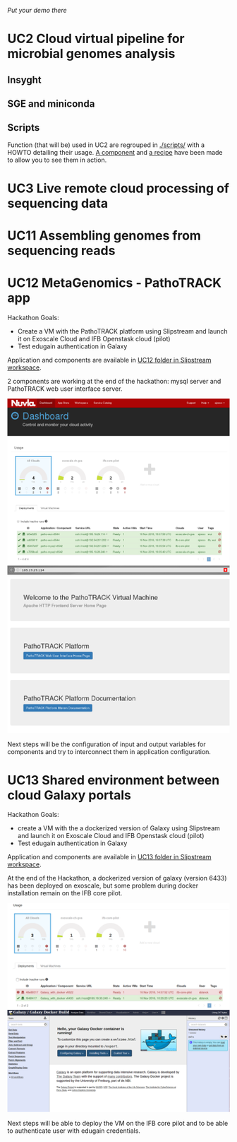*Put your demo there*

# UC2 Cloud virtual pipeline for microbial genomes analysis

## Insyght

## SGE and miniconda

## Scripts
Function (that will be) used in UC2 are regrouped in [./scripts/](https://github.com/cyclone-project/usecases-hackathon-2016/tree/master/scripts) with a HOWTO detailing their usage. [A component](https://nuv.la/module/cyclone/neo4j/script_tester#5-application-workflows+4-deployment) and [a recipe](https://nuv.la/module/cyclone/neo4j/allows_access_example/6553#1-application-components) have been made to allow you to see them in action.

# UC3 Live remote cloud processing of sequencing data

# UC11 Assembling genomes from sequencing reads 

# UC12 MetaGenomics - PathoTRACK app

Hackathon Goals: 

- Create a VM with the PathoTRACK platform using Slipstream and launch it on Exoscale Cloud and IFB Openstask cloud (pilot)
- Test edugain authentication in Galaxy


Application and components are available in [UC12 folder in Slipstream workspace](https://nuv.la/module/cyclone/UC12_metagenomics_pathotrack).

2 components are working at the end of the hackathon: mysql server and PathoTRACK web user interface server.

![dashboard-screenshot](./uc12/SlipStream-dashboard_hackathon-IFB-UC12.png)
![pathotrack-home-page](./uc12/pathotrack_wui_home-page.png)

Next steps will be the configuration of input and output variables for components and try to interconnect them in application configuration.

# UC13 Shared environment between cloud Galaxy portals 

Hackathon Goals: 

- create a VM with the a dockerized version of Galaxy using Slipstream and launch it on Exoscale Cloud and IFB Openstask cloud (pilot)
- Test edugain authentication in Galaxy

Application and components are available in [UC13 folder in Slipstream workspace](https://nuv.la/module/cyclone/UC13-Galaxy).

At the end of the Hackathon, a dockerized version of galaxy (version 6433) has been deployed on exoscale, but some problem during docker installation remain on the IFB core pilot.

![dashboard-screenshot](./uc13/nuvla.png)
![pathotrack-home-page](./uc13/galaxy_hackathon.png)

Next steps will be able to deploy the VM on the IFB core pilot and to be able to authenticate user with edugain credentials.

